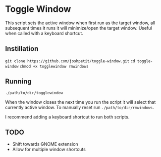 # Toggle Window
This script sets the active window when first run as the target window, all subsequent times it
runs it will minimize/open the target window. Useful when called with a keyboard shortcut.

## Instillation
`git clone https://github.com/joshpetit/toggle-window.git`
`cd toggle-window`
`chmod +x togglewindow rmwindows`

## Running
`./path/to/dir/togglewindow`

When the window closes the next time you run the script it will select that currently active window.
To manually reset run
`./path/to/dir/rmwindows`.

I recommend adding a keyboard shortcut to run both scripts.

## TODO
- Shift towards GNOME extension
- Allow for multiple window shortcuts

